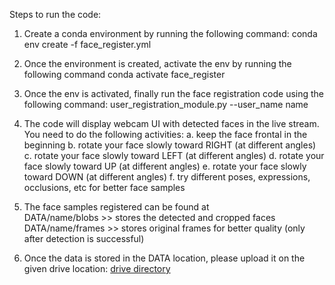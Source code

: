 Steps to run the code:

1. Create a conda environment by running the following command:
    conda env create -f face_register.yml

2. Once the environment is created, activate the env by running the following command
    conda activate face_register

3. Once the env is activated, finally run the face registration code using the following command:
    user_registration_module.py --user_name name

4. The code will display webcam UI with detected faces in the live stream. You need to do the following activities:
    a. keep the face frontal in the beginning
    b. rotate your face slowly toward RIGHT (at different angles)
    c. rotate your face slowly toward LEFT (at different angles)
    d. rotate your face slowly toward UP (at different angles)
    e. rotate your face slowly toward DOWN (at different angles)
    f. try different poses, expressions, occlusions, etc for better face samples


5. The face samples registered can be found at  
    DATA/name/blobs >> stores the detected and cropped faces
    DATA/name/frames >> stores original frames for better quality (only after detection is successful)

6. Once the data is stored in the DATA location, please upload it on the given drive location: [drive directory](https://drive.google.com/drive/folders/1CoppjFQT6d1Lhvnu1XkKsmjy6HOz38Ab?usp=sharing)